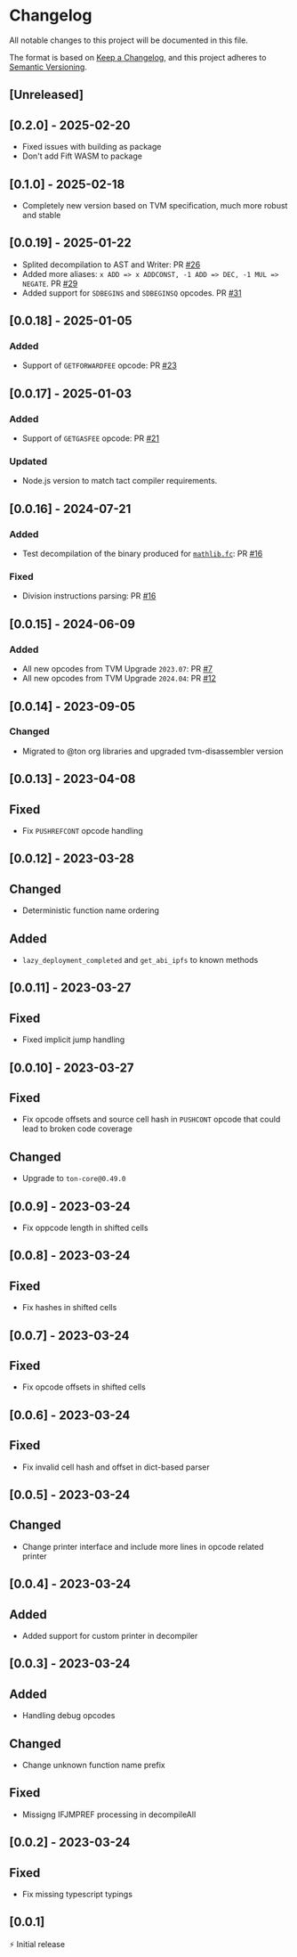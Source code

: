 # Changelog

All notable changes to this project will be documented in this file.

The format is based on [Keep a Changelog](https://keepachangelog.com/en/1.0.0/),
and this project adheres to [Semantic Versioning](https://semver.org/spec/v2.0.0.html).

## [Unreleased]

## [0.2.0] - 2025-02-20

- Fixed issues with building as package
- Don't add Fift WASM to package

## [0.1.0] - 2025-02-18

- Completely new version based on TVM specification, much more robust and stable

## [0.0.19] - 2025-01-22

- Splited decompilation to AST and Writer: PR [#26](https://github.com/tact-lang/ton-opcode/pull/26)
- Added more aliases: `x ADD => x ADDCONST, -1 ADD => DEC, -1 MUL => NEGATE`. PR [#29](https://github.com/tact-lang/ton-opcode/pull/29)
- Added support for `SDBEGINS` and `SDBEGINSQ` opcodes. PR [#31](https://github.com/tact-lang/ton-opcode/pull/31)

## [0.0.18] - 2025-01-05

### Added

- Support of `GETFORWARDFEE` opcode: PR [#23](https://github.com/tact-lang/ton-opcode/pull/23)

## [0.0.17] - 2025-01-03

### Added

- Support of `GETGASFEE` opcode: PR [#21](https://github.com/tact-lang/ton-opcode/pull/21)

### Updated

- Node.js version to match tact compiler requirements.

## [0.0.16] - 2024-07-21

### Added

- Test decompilation of the binary produced for [`mathlib.fc`](https://github.com/ton-blockchain/ton/blob/5c392e0f2d946877bb79a09ed35068f7b0bd333a/crypto/smartcont/mathlib.fc): PR [#16](https://github.com/tact-lang/ton-opcode/pull/16)

### Fixed

- Division instructions parsing: PR [#16](https://github.com/tact-lang/ton-opcode/pull/16)

## [0.0.15] - 2024-06-09

### Added

- All new opcodes from TVM Upgrade `2023.07`: PR [#7](https://github.com/tact-lang/ton-opcode/pull/7)
- All new opcodes from TVM Upgrade `2024.04`: PR [#12](https://github.com/tact-lang/ton-opcode/pull/12)

## [0.0.14] - 2023-09-05

### Changed

- Migrated to @ton org libraries and upgraded tvm-disassembler version

## [0.0.13] - 2023-04-08

## Fixed

- Fix `PUSHREFCONT` opcode handling

## [0.0.12] - 2023-03-28

## Changed

- Deterministic function name ordering

## Added

- `lazy_deployment_completed` and `get_abi_ipfs` to known methods

## [0.0.11] - 2023-03-27

## Fixed

- Fixed implicit jump handling

## [0.0.10] - 2023-03-27

## Fixed

- Fix opcode offsets and source cell hash in `PUSHCONT` opcode that could lead to broken code coverage

## Changed

- Upgrade to `ton-core@0.49.0`

## [0.0.9] - 2023-03-24

- Fix oppcode length in shifted cells

## [0.0.8] - 2023-03-24

## Fixed

- Fix hashes in shifted cells

## [0.0.7] - 2023-03-24

## Fixed

- Fix opcode offsets in shifted cells

## [0.0.6] - 2023-03-24

## Fixed

- Fix invalid cell hash and offset in dict-based parser

## [0.0.5] - 2023-03-24

## Changed

- Change printer interface and include more lines in opcode related printer

## [0.0.4] - 2023-03-24

## Added

- Added support for custom printer in decompiler

## [0.0.3] - 2023-03-24

## Added

- Handling debug opcodes

## Changed

- Change unknown function name prefix

## Fixed

- Missigng IFJMPREF processing in decompileAll

## [0.0.2] - 2023-03-24

## Fixed

- Fix missing typescript typings

## [0.0.1]

⚡️ Initial release
